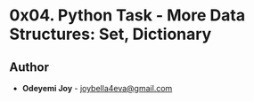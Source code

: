# 0x04. Python Task - More Data Structures: Set, Dictionary


## Author
* **Odeyemi Joy** - [joybella4eva@gmail.com](https://github.com/joyodeyemi)